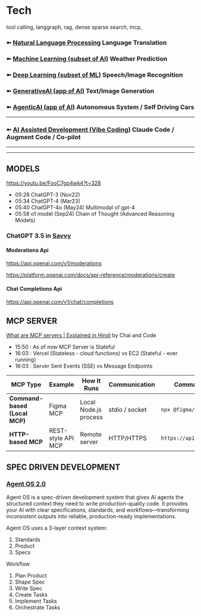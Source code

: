 # Tech
tool calling, langgraph, rag, dense sparse search, mcp, 


### ➼ [Natural Language Processing](NLP) Language Translation
### ➼ [Machine Learning (subset of AI)](ML) Weather Prediction
### ➼ [Deep Learning (subset of ML)](DL) Speech/Image Recognition
### ➼ [GenerativeAI (app of AI)](GenAI) Text/Image Generation
### ➼ [AgenticAI (app of AI)](AgentAI) Autonomous System / Self Driving Cars 
---
### ➼ [AI Assisted Development (Vibe Coding)](VibeCoding) Claude Code / Augment Code / Co-pilot




----
----


## MODELS

https://youtu.be/FooC7gp4wk4?t=328

- 05:28 ChatGPT-3 (Nov22)
- 05:34 ChatGPT-4 (Mar23)
- 05:40 ChatGPT-4o (May24) Multimodal of gpt-4
- 05:58 o1 model (Sep24) Chain of Thought (Advanced Reasoning Models)

### ChatGPT 3.5 in [Savvy](https://docs.google.com/document/d/1cAYB_hRuZOD9TBVNiuQNsw_vnmTUAY8ifTa0kiQsqzk)

#### Moderations Api
https://api.openai.com/v1/moderations

https://platform.openai.com/docs/api-reference/moderations/create

#### Chat Completions Api

https://api.openai.com/v1/chat/completions

## MCP SERVER

[What are MCP servers | Explained in Hindi](https://www.youtube.com/watch?v=dZyQNy3-HjU) by Chai and Code

- 15:50 : As of now MCP Server is Stateful
- 16:03 : Vercel (Stateless - cloud functions) vs EC2 (Stateful - ever running)
- 16:03 : Server Sent Events (SSE) vs Message Endpoints

| MCP Type                      | Example            | How It Runs           | Communication  | Command Example               |
| ----------------------------- | ------------------ | --------------------- | -------------- | ----------------------------- |
| **Command-based (Local MCP)** | Figma MCP          | Local Node.js process | stdio / socket | `npx @figma/mcp-server`       |
| **HTTP-based MCP**            | REST-style API MCP | Remote server         | HTTP/HTTPS     | `https://api.company.com/mcp` |


## SPEC DRIVEN DEVELOPMENT

### [Agent OS 2.0](https://buildermethods.com/agent-os)
Agent OS is a spec-driven development system that gives AI agents the structured context they need to write production-quality code. It provides your AI with clear specifications, standards, and workflows—transforming inconsistent outputs into reliable, production-ready implementations.

Agent OS uses a 3-layer context system:
1. Standards
2. Product
3. Specs

Workflow
1. Plan Product
2. Shape Spec
3. Write Spec
4. Create Tasks
5. Implement Tasks
6. Orchestrate Tasks










